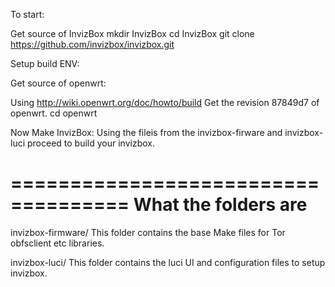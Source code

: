 To start:

Get source of InvizBox
 mkdir InvizBox
  cd InvizBox
   git clone https://github.com/invizbox/invizbox.git
   

Setup build ENV:

Get source of openwrt:

Using http://wiki.openwrt.org/doc/howto/build
Get the revision 87849d7 of openwrt.
cd openwrt

Now Make InvizBox:
Using the fileis from the invizbox-firware and invizbox-luci proceed to build your invizbox.

====================================
What the folders are
====================================
invizbox-firmware/
 This folder contains the base Make files for Tor obfsclient etc libraries. 

invizbox-luci/
 This folder contains the luci UI and configuration files to setup invizbox.
 

